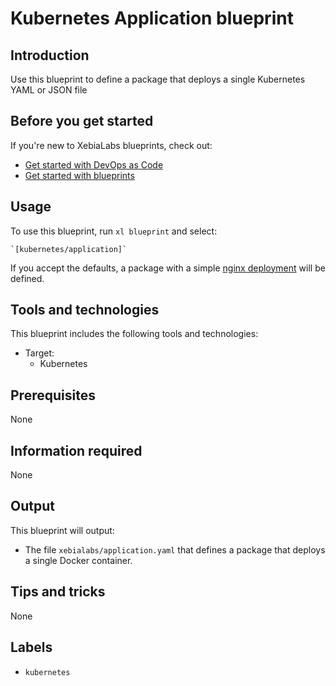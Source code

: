 # Kubernetes Application blueprint

## Introduction

Use this blueprint to define a package that deploys a single Kubernetes YAML or JSON file

## Before you get started

If you're new to XebiaLabs blueprints, check out:

* [Get started with DevOps as Code](https://docs.xebialabs.com/xl-release/concept/get-started-with-devops-as-code.html)
* [Get started with blueprints](https://docs.xebialabs.com/xl-release/concept/get-started-with-blueprints.html)

## Usage

To use this blueprint, run `xl blueprint` and select:

    `[kubernetes/application]`

If you accept the defaults, a package with a simple [nginx deployment](https://kubernetes.io/docs/tasks/run-application/run-stateless-application-deployment/#creating-and-exploring-an-nginx-deployment) will be defined.

## Tools and technologies

This blueprint includes the following tools and technologies:

* Target:
    * Kubernetes

## Prerequisites

None

## Information required

None

## Output

This blueprint will output:

* The file `xebialabs/application.yaml` that defines a package that deploys a single Docker container.

## Tips and tricks

None

## Labels

* `kubernetes`

